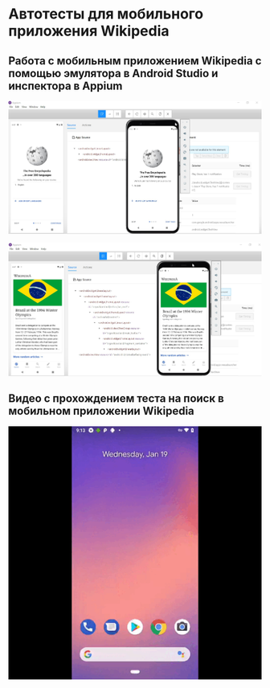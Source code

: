    # Автотесты для мобильного приложения Wikipedia
   
   ##  Работа с мобильным приложением Wikipedia с помощью эмулятора в Android Studio и инспектора в Appium

   ![image](src/files/appium1.jpg)

   ![image](src/files/appium2.jpg)

   ##  Видео с прохождением теста на поиск в мобильном приложении Wikipedia

   ![image](src/files/video.gif)